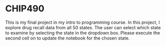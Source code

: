 # CHIP490

This is my final project in my intro to programming course. In this project, I explore drug recall data from all 50 states. The user can select which state to examine by selecting the state in the dropdown box. Please execute the second cell on to update the notebook for the chosen state.
